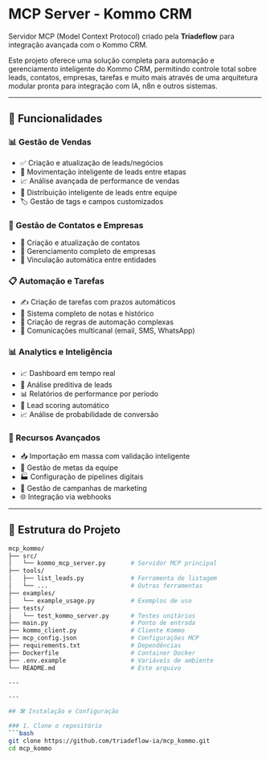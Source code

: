 # MCP Server - Kommo CRM

Servidor MCP (Model Context Protocol) criado pela **Tríadeflow** para integração avançada com o Kommo CRM.

Este projeto oferece uma solução completa para automação e gerenciamento inteligente do Kommo CRM, permitindo controle total sobre leads, contatos, empresas, tarefas e muito mais através de uma arquitetura modular pronta para integração com IA, n8n e outros sistemas.

---

## 🚀 Funcionalidades

### 📊 Gestão de Vendas
- ✅ Criação e atualização de leads/negócios
- 🔄 Movimentação inteligente de leads entre etapas
- 📈 Análise avançada de performance de vendas
- 🎯 Distribuição inteligente de leads entre equipe
- 🏷️ Gestão de tags e campos customizados

### 👥 Gestão de Contatos e Empresas
- 📇 Criação e atualização de contatos
- 🏢 Gerenciamento completo de empresas
- 🔗 Vinculação automática entre entidades

### 📋 Automação e Tarefas
- ✍️ Criação de tarefas com prazos automáticos
- 📝 Sistema completo de notas e histórico
- 🤖 Criação de regras de automação complexas
- 📧 Comunicações multicanal (email, SMS, WhatsApp)

### 📊 Analytics e Inteligência
- 📈 Dashboard em tempo real
- 🔮 Análise preditiva de leads
- 📊 Relatórios de performance por período
- 🎯 Lead scoring automático
- 📈 Análise de probabilidade de conversão

### 🔧 Recursos Avançados
- 📥 Importação em massa com validação inteligente
- 🎯 Gestão de metas da equipe
- 🏭 Configuração de pipelines digitais
- 📢 Gestão de campanhas de marketing
- 🌐 Integração via webhooks

---

## 📂 Estrutura do Projeto

```bash
mcp_kommo/
├── src/
│   └── kommo_mcp_server.py       # Servidor MCP principal
├── tools/
│   ├── list_leads.py             # Ferramenta de listagem
│   └── ...                       # Outras ferramentas
├── examples/
│   └── example_usage.py          # Exemplos de uso
├── tests/
│   └── test_kommo_server.py      # Testes unitários
├── main.py                       # Ponto de entrada
├── kommo_client.py               # Cliente Kommo
├── mcp_config.json               # Configurações MCP
├── requirements.txt              # Dependências
├── Dockerfile                    # Container Docker
├── .env.example                  # Variáveis de ambiente
└── README.md                     # Este arquivo

---

---

## 🛠️ Instalação e Configuração

### 1. Clone o repositório
```bash
git clone https://github.com/triadeflow-ia/mcp_kommo.git
cd mcp_kommo
